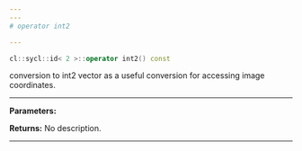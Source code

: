 ```yaml
---
---
# operator int2

---
```


```cpp
cl::sycl::id< 2 >::operator int2() const
```


conversion to int2 vector as a useful conversion for accessing image coordinates. 


---
**Parameters:**

**Returns:** No description.

---
